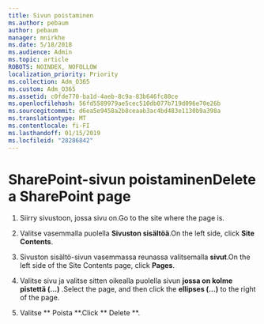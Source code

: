 ```yaml
---
title: Sivun poistaminen
ms.author: pebaum
author: pebaum
manager: mnirkhe
ms.date: 5/18/2018
ms.audience: Admin
ms.topic: article
ROBOTS: NOINDEX, NOFOLLOW
localization_priority: Priority
ms.collection: Adm_O365
ms.custom: Adm_O365
ms.assetid: c0fde770-ba1d-4aeb-8c9a-83b646fc80ce
ms.openlocfilehash: 56fd5589979ae5cec510db077b719d096e70e26b
ms.sourcegitcommit: d6ea5e9458a2b8ceaab3ac4bd483e1130b9a398a
ms.translationtype: MT
ms.contentlocale: fi-FI
ms.lasthandoff: 01/15/2019
ms.locfileid: "28286842"
---
```

# <a name="delete-a-sharepoint-page"></a><span data-ttu-id="2960c-102">SharePoint-sivun poistaminen</span><span class="sxs-lookup"><span data-stu-id="2960c-102">Delete a SharePoint page</span></span>

1. <span data-ttu-id="2960c-103">Siirry sivustoon, jossa sivu on.</span><span class="sxs-lookup"><span data-stu-id="2960c-103">Go to the site where the page is.</span></span>
    
2. <span data-ttu-id="2960c-104">Valitse vasemmalla puolella **Sivuston sisältöä**.</span><span class="sxs-lookup"><span data-stu-id="2960c-104">On the left side, click **Site Contents**.</span></span> 
    
3. <span data-ttu-id="2960c-105">Sivuston sisältö-sivun vasemmassa reunassa valitsemalla **sivut**.</span><span class="sxs-lookup"><span data-stu-id="2960c-105">On the left side of the Site Contents page, click **Pages**.</span></span> 
    
4. <span data-ttu-id="2960c-106">Valitse sivu ja valitse sitten oikealla puolella sivun **jossa on kolme pistettä (...)** .</span><span class="sxs-lookup"><span data-stu-id="2960c-106">Select the page, and then click the **ellipses (...)** to the right of the page.</span></span> 
    
5. <span data-ttu-id="2960c-107">Valitse \*\* Poista \*\*.</span><span class="sxs-lookup"><span data-stu-id="2960c-107">Click \*\* Delete \*\*.</span></span> 
    

